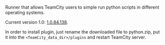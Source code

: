Runner that allows TeamCity users to simple run python scripts in different operating systems.

Current version 1.0: [1.0.84.138](http://teamcity-python.googlecode.com/files/python.zip.1.0.84.138).

In order to install plugin, just rename the downloaded file to python.zip, put it into the `<TeamCity_data_dir>/plugins` and restart TeamCity server.